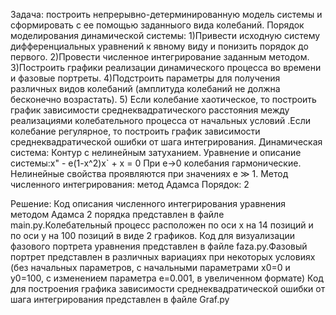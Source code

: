 Задача: построить непрерывно-детерминированную модель системы и сформировать с ее помощью заданныого вида колебаний.
Порядок моделирования динамической системы:
1)Привести исходную систему дифференциальных уравнений к явному виду и понизить порядок до первого. 
2)Провести численное интегрирование заданным методом. 
3)Построить графики реализации динамического процесса во времени и фазовые портреты. 
4)Подстроить параметры для получения различных видов колебаний (амплитуда колебаний не должна бесконечно возрастать). 
5) Если колебание хаотическое, то построить график зависимости среднеквадратического расстояния между реализациями колебательного 
процесса от начальных условий .Если колебание регулярное, то построить график зависимости среднеквадратической ошибки от шага
интегрирования.
Динамическая система: Контур с нелинейным затуханием. Уравнение и описание системы:x" - e(1-x^2)x` + x = 0
При e->0 колебания гармонические. Нелинейные свойства проявляются при значениях e ≫ 1. 
Метод численного интегрирования: метод Адамса
Порядок: 2

Решение:
Код описания численного интегрирования уравнения методом Адамса 2 порядка представлен в файле main.py.Колебательный процесс расположен
по оси х на 14 позиций и по оси y на 100 позиций в виде 2 графиков.
Код для визуализации фазового портрета уравнения представлен в файле faza.py.Фазовый портрет представлен в различных вариациях
при некоторых условиях (без начальных параметров, с начальными параметрами х0=0 и y0=100, с изменением параметра e=0.001,
в увеличенном формате)
Код для построения графика зависимости среднеквадратической ошибки от шага интегрирования представлен в файле Graf.py
